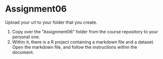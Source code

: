# Assignment06

Upload your url to your folder that you create.

1. Copy over the "Assignment06" folder from the course repository to your personal one. 
2. Within it, there is a R project containing a markdown file and a dataset. Open the markdown file, and follow the instructions within the document. 
